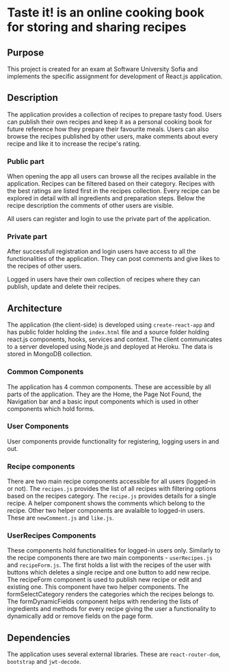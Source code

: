 # Taste it! is an online cooking book for storing and sharing recipes

## Purpose

This project is created for an exam at Software University Sofia and implements the specific assignment for development of React.js application.

## Description

The application provides a collection of recipes to prepare tasty food. Users can publish their own recipes and keep it as a personal cooking book for future reference how they prepare their favourite meals. Users can also browse the recipes published by other users, make comments about every recipe and like it to increase the recipe's rating.

### Public part

When opening the app all users can browse all the recipes available in the application. Recipes can be filtered based on their category. Recipes with the best ratings are listed first in the recipes collection. Every recipe can be explored in detail with all ingredients and preparation steps. Below the recipe description the comments of other users are visible. 

All users can register and login to use the private part of the application.

### Private part

After successfull registration and login users have access to all the functionalities of the application. They can post comments and give likes to the recipes of other users. 

Logged in users have their own collection of recipes where they can publish, update and delete their recipes. 

## Architecture

The application (the client-side) is developed using `create-react-app` and has public folder holding the `index.html` file and a source folder holding react.js components, hooks, services and context. The client communicates to a server developed using Node.js and deployed at Heroku. The data is stored in MongoDB collection.

### Common Components

The application has 4 common components. These are accessible by all parts of the application. They are the Home, the Page Not Found, the Navigation bar and a basic input components which is used in other components which hold forms.

### User Components

User components provide functionality for registering, logging users in and out. 

### Recipe components

There are two main recipe components accessible for all users (logged-in or not). The `recipes.js` provides the list of all recipes with filtering options based on the recipes category. The `recipe.js` provides details for a single recipe. A helper component shows the comments which belong to the recipe. Other two helper components are avalaible to logged-in users. These are `newComment.js` and `like.js`. 

### UserRecipes Components

These components hold functionalities for logged-in users only. Similarly to the recipe components there are two main components - `userRecipes.js` and `recipeForm.js`. The first holds a list with the recipes of the user with buttons which deletes a single recipe and one button to add new recipe. The recipeForm component is used to publish new recipe or edit and existing one. This component have two helper components. The formSelectCategory renders the categories which the recipes belongs to. The formDynamicFields component helps with rendering the lists of ingredients and methods for every recipe giving the user a functionality to dynamically add or remove fields on the page form.

## Dependencies

The application uses several external libraries. These are `react-router-dom`, `bootstrap` and `jwt-decode`.
